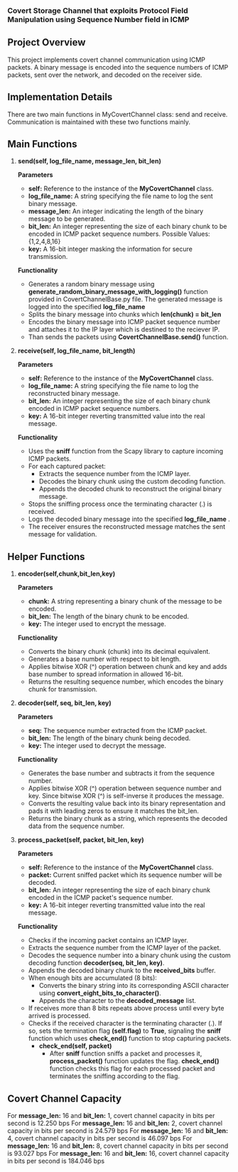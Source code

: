 ### **Covert Storage Channel that exploits Protocol Field Manipulation using Sequence Number field in ICMP**

## Project Overview
This project implements covert channel communication using ICMP packets. A binary message is encoded into the sequence numbers of ICMP packets, sent over the network, and decoded on the receiver side.

## Implementation Details
There are two main functions in MyCovertChannel class: send and receive. Communication is maintained with these two functions mainly. 

## Main Functions
1. **send(self, log_file_name, message_len, bit_len)**

    **Parameters**
    - **self:** Reference to the instance of the **MyCovertChannel** class.
    - **log_file_name:** A string specifying the file name to log the sent binary message.
    - **message_len:** An integer indicating the length of the binary message to be generated.
    - **bit_len:** An integer representing the size of each binary chunk to be encoded in ICMP packet sequence numbers. Possible Values: {1,2,4,8,16}
    - **key:** A 16-bit integer masking the information for secure transmission.

    **Functionality**
    - Generates a random binary message using **generate_random_binary_message_with_logging()** function provided in CovertChannelBase.py file. The generated message is logged into the specified **log_file_name**
    - Splits the binary message into chunks which **len(chunk) = bit_len**
    - Encodes the binary message into ICMP packet sequence number and attaches it to the IP layer which is destined to the reciever IP.
    - Than sends the packets using **CovertChannelBase.send()** function. 


2. **receive(self, log_file_name, bit_length)**

    **Parameters**
    - **self:** Reference to the instance of the **MyCovertChannel** class.
    - **log_file_name:** A string specifying the file name to log the reconstructed binary message.
    - **bit_len:** An integer representing the size of each binary chunk encoded in ICMP packet sequence numbers.
    - **key:** A 16-bit integer reverting transmitted value into the real message.

    **Functionality**
    - Uses the **sniff** function from the Scapy library to capture incoming ICMP packets.
    - For each captured packet:
        - Extracts the sequence number from the ICMP layer.
        - Decodes the binary chunk using the custom decoding function.
        - Appends the decoded chunk to reconstruct the original binary message.
    - Stops the sniffing process once the terminating character (.) is received.
    - Logs the decoded binary message into the specified **log_file_name** .
    - The receiver ensures the reconstructed message matches the sent message for validation.

## Helper Functions
1. **encoder(self,chunk,bit_len,key)**

    **Parameters**
    - **chunk:** A string representing a binary chunk of the message to be encoded.
    - **bit_len:** The length of the binary chunk to be encoded.
    - **key:** The integer used to encrypt the message.

    **Functionality**
    - Converts the binary chunk (chunk) into its decimal equivalent.
    - Generates a base number with respect to bit length.
    - Applies bitwise XOR (^) operation between chunk and key and adds base number to spread information in allowed 16-bit.
    - Returns the resulting sequence number, which encodes the binary chunk for transmission.

2. **decoder(self, seq, bit_len, key)**

    **Parameters**
    - **seq:**  The sequence number extracted from the ICMP packet.
    - **bit_len:** The length of the binary chunk being decoded.
    - **key:** The integer used to decrypt the message.

    **Functionality**
    - Generates the base number and subtracts it from the sequence number.
    - Applies bitwise XOR (^) operation between sequence number and key. Since bitwise XOR (^) is self-inverse it produces the message.
    - Converts the resulting value back into its binary representation and pads it with leading zeros to ensure it matches the bit_len.
    - Returns the binary chunk as a string, which represents the decoded data from the sequence number.

3. **process_packet(self, packet, bit_len, key)**

    **Parameters**
    - **self:** Reference to the instance of the **MyCovertChannel** class.
    - **packet:** Current sniffed packet which its sequence number will be decoded.
    - **bit_len:** An integer representing the size of each binary chunk encoded in the ICMP packet's sequence number.
    - **key:** A 16-bit integer reverting transmitted value into the real message.

    **Functionality**
    - Checks if the incoming packet contains an ICMP layer.
    - Extracts the sequence number from the ICMP layer of the packet.
    - Decodes the sequence number into a binary chunk using the custom decoding function **decoder(seq, bit_len, key)**.
    - Appends the decoded binary chunk to the **received_bits** buffer.
    - When enough bits are accumulated (8 bits):
        - Converts the binary string into its corresponding ASCII character using **convert_eight_bits_to_character()**.
        - Appends the character to the **decoded_message** list.
    - If receives more than 8 bits repeats above process until every byte arrived is processed.
    - Checks if the received character is the terminating character (.). If so, sets the termination flag **(self.flag)** to **True**, signaling the **sniff** function which uses **check_end()** function to stop capturing packets.
        - **check_end(self, packet)**
            - After **sniff** function sniffs a packet and processes it, **process_packet()** function updates the flag. **check_end()** function checks this flag for each processed packet and terminates the sniffing according to the flag. 


## Covert Channel Capacity
For **message_len:** 16 and **bit_len:** 1, covert channel capacity in bits per second is 12.250 bps
For **message_len:** 16 and **bit_len:** 2, covert channel capacity in bits per second is 24.579 bps
For **message_len:** 16 and **bit_len:** 4, covert channel capacity in bits per second is 46.097 bps
For **message_len:** 16 and **bit_len:** 8, covert channel capacity in bits per second is 93.027 bps
For **message_len:** 16 and **bit_len:** 16, covert channel capacity in bits per second is 184.046 bps